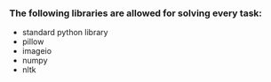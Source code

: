 ### The following libraries are allowed for solving every task:

- standard python library
- pillow
- imageio
- numpy
- nltk